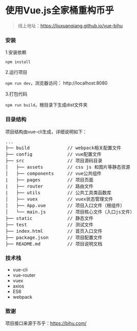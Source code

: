 # 使用Vue.js全家桶重构币乎

> 线上地址：https://liuxuanqiang.github.io/vue-bihu

### 安装

1.安装依赖

```npm install```

2.运行项目

```npm run dev```，浏览器访问： http://localhost:8080


3.打包代码

```npm run build```，根目录下生成dist文件夹

### 目录结构
项目结构由vue-cli生成，详细说明如下：
<pre>
...       
├── build              // webpack相关配置文件
├── config             // vue配置文件
├── src                // 项目源码目录
│   ├── assets         // css js 和图片等静态资源
│   ├── components     // vue公共组件
|   ├── pages          // 项目页面
|   ├── router         // 路由文件
|   ├── utils          // 公共工具类函数库
│   ├── vuex           // vuex状态管理文件
│   ├── App.vue        // 项目入口文件（根组件）
│   └── main.js        // 项目核心文件（入口js文件）
├── static             // 静态文件
├── test               // 测试文件
├── index.html         // 首页入口文件
├── package.json       // 项目配置文件
├── README.md          // 项目说明文档
</pre>

### 技术栈

* vue-cli
* vue-router
* vuex
* axios
* ES6
* webpack

### 致谢
项目接口来源于币乎：https://bihu.com/
